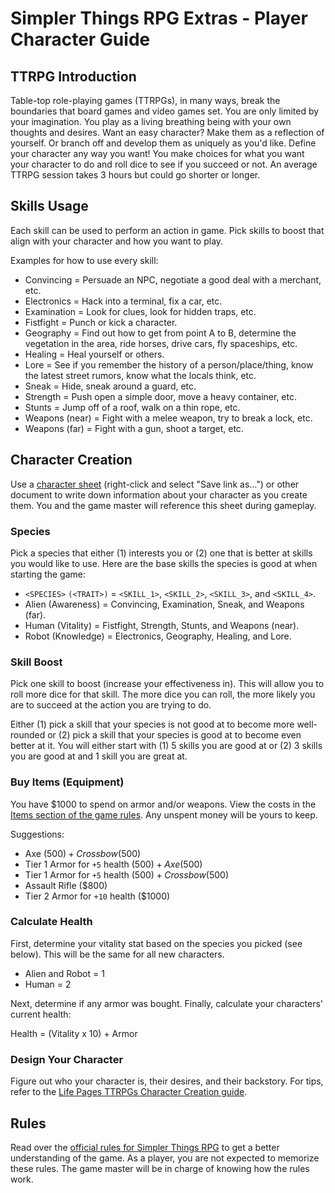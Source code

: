 # Simpler Things RPG Extras - Player Character Guide

## TTRPG Introduction

Table-top role-playing games (TTRPGs), in many ways, break the boundaries that board games and video games set. You are only limited by your imagination. You play as a living breathing being with your own thoughts and desires. Want an easy character? Make them as a reflection of yourself. Or branch off and develop them as uniquely as you'd like. Define your character any way you want! You make choices for what you want your character to do and roll dice to see if you succeed or not. An average TTRPG session takes 3 hours but could go shorter or longer.

## Skills Usage

Each skill can be used to perform an action in game. Pick skills to boost that align with your character and how you want to play.

Examples for how to use every skill:

- Convincing = Persuade an NPC, negotiate a good deal with a merchant, etc.
- Electronics = Hack into a terminal, fix a car, etc.
- Examination = Look for clues, look for hidden traps, etc.
- Fistfight = Punch or kick a character.
- Geography = Find out how to get from point A to B, determine the vegetation in the area, ride horses, drive cars, fly spaceships, etc.
- Healing = Heal yourself or others.
- Lore = See if you remember the history of a person/place/thing, know the latest street rumors, know what the locals think, etc.
- Sneak = Hide, sneak around a guard, etc.
- Strength = Push open a simple door, move a heavy container, etc.
- Stunts = Jump off of a roof, walk on a thin rope, etc.
- Weapons (near) = Fight with a melee weapon, try to break a lock, etc.
- Weapons (far) = Fight with a gun, shoot a target, etc.

## Character Creation

Use a [character sheet](https://github.com/ekultails/simpler_things_extras/raw/master/stre_character_sheet.fods) (right-click and select "Save link as...") or other document to write down information about your character as you create them. You and the game master will reference this sheet during gameplay.

### Species

Pick a species that either (1) interests you or (2) one that is better at skills you would like to use. Here are the base skills the species is good at when starting the game:

- `<SPECIES>` `(<TRAIT>)` = `<SKILL_1>`, `<SKILL_2>`, `<SKILL_3>`, and `<SKILL_4>`.
- Alien (Awareness) = Convincing, Examination, Sneak, and Weapons (far).
- Human (Vitality) = Fistfight, Strength, Stunts, and Weapons (near).
- Robot (Knowledge) = Electronics, Geography, Healing, and Lore.

### Skill Boost

Pick one skill to boost (increase your effectiveness in). This will allow you to roll more dice for that skill. The more dice you can roll, the more likely you are to succeed at the action you are trying to do.

Either (1) pick a skill that your species is not good at to become more well-rounded or (2) pick a skill that your species is good at to become even better at it. You will either start with (1) 5 skills you are good at or (2) 3 skills you are good at and 1 skill you are great at.

### Buy Items (Equipment)

You have $1000 to spend on armor and/or weapons. View the costs in the [Items section of the game rules](https://github.com/ekultails/simpler_things_rpg/blob/master/simpler_things_rpg_rule_book.md#items). Any unspent money will be yours to keep.

Suggestions:

- Axe ($500) + Crossbow ($500)
- Tier 1 Armor for `+5` health ($500) + Axe ($500)
- Tier 1 Armor for `+5` health ($500) + Crossbow ($500)
- Assault Rifle ($800)
- Tier 2 Armor for `+10` health ($1000)

### Calculate Health

First, determine your vitality stat based on the species you picked (see below). This will be the same for all new characters.

- Alien and Robot = 1
- Human = 2

Next, determine if any armor was bought. Finally, calculate your characters' current health:

Health = (Vitality x 10) + Armor

### Design Your Character

Figure out who your character is, their desires, and their backstory. For tips, refer to the [Life Pages TTRPGs Character Creation guide](https://github.com/ekultails/lifepages/blob/master/src/games/tabletop.rst#character-creation).

## Rules

Read over the [official rules for Simpler Things RPG](https://github.com/ekultails/simpler_things_rpg/blob/master/simpler_things.md) to get a better understanding of the game. As a player, you are not expected to memorize these rules. The game master will be in charge of knowing how the rules work.

